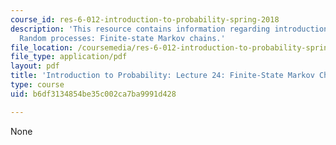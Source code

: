 ```yaml
---
course_id: res-6-012-introduction-to-probability-spring-2018
description: 'This resource contains information regarding introduction to probability:
  Random processes: Finite-state Markov chains.'
file_location: /coursemedia/res-6-012-introduction-to-probability-spring-2018/b6df3134854be35c002ca7ba9991d428_MITRES_6_012S18_L24AS.pdf
file_type: application/pdf
layout: pdf
title: 'Introduction to Probability: Lecture 24: Finite-State Markov Chains'
type: course
uid: b6df3134854be35c002ca7ba9991d428

---
```

None